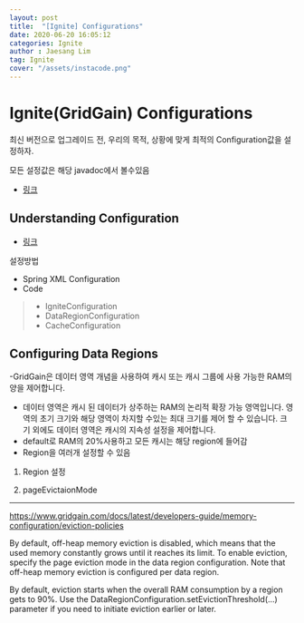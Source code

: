 ```yaml
---
layout: post
title:  "[Ignite] Configurations"
date: 2020-06-20 16:05:12
categories: Ignite
author : Jaesang Lim
tag: Ignite
cover: "/assets/instacode.png"
---
```


# Ignite(GridGain) Configurations 

최신 버전으로 업그레이드 전, 우리의 목적, 상황에 맞게 최적의 Configuration값을 설정하자.

모든 설정값은 해당 javadoc에서 볼수있음
- [링크](https://www.gridgain.com/sdk/ce/8.7.19/javadoc/constant-values.html#org.apache.ignite.configuration.DataStorageConfiguration.DFLT_CHECKPOINT_FREQ)

## Understanding Configuration
- [링크](https://www.gridgain.com/docs/latest/developers-guide/understanding-configuration)
 

설정방법
- Spring XML Configuration
- Code 
 > - IgniteConfiguration
 > - DataRegionConfiguration
 > - CacheConfiguration
 

## Configuring Data Regions

-GridGain은 데이터 영역 개념을 사용하여 캐시 또는 캐시 그룹에 사용 가능한 RAM의 양을 제어합니다. 
- 데이터 영역은 캐시 된 데이터가 상주하는 RAM의 논리적 확장 가능 영역입니다. 
영역의 초기 크기와 해당 영역이 차지할 수있는 최대 크기를 제어 할 수 있습니다.
 크기 외에도 데이터 영역은 캐시의 지속성 설정을 제어합니다.
- default로 RAM의 20%사용하고 모든 캐시는 해당 region에 들어감 
- Region을 여러개 설정할 수 있음 

1. Region 설정

<bean class="org.apache.ignite.configuration.IgniteConfiguration" id="ignite.cfg">
    <property name="dataStorageConfiguration">
        <bean class="org.apache.ignite.configuration.DataStorageConfiguration">
            <!--
            Default memory region that grows endlessly. Any cache will be bound to this memory region
            unless another region is set in the cache's configuration.
            -->
            <property name="defaultDataRegionConfiguration">
                <bean class="org.apache.ignite.configuration.DataRegionConfiguration">
                    <property name="name" value="Default_Region"/>
                    <!-- 100 MB memory region with disabled eviction. -->
                    <property name="initialSize" value="#{100 * 1024 * 1024}"/>
                </bean>
            </property>
        </bean>
    </property>
    <!-- other properties -->
</bean>

2. pageEvictaionMode 





---

https://www.gridgain.com/docs/latest/developers-guide/memory-configuration/eviction-policies


By default, off-heap memory eviction is disabled, which means that the used memory constantly grows until it reaches its limit. 
To enable eviction, specify the page eviction mode in the data region configuration. Note that off-heap memory eviction is configured per data region. 

By default, eviction starts when the overall RAM consumption by a region gets to 90%.
 Use the DataRegionConfiguration.setEvictionThreshold(…​) parameter if you need to initiate eviction earlier or later.
